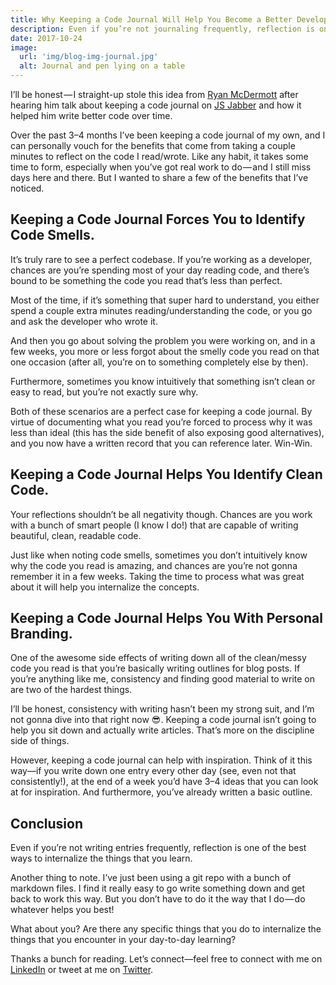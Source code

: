 ```yaml
---
title: Why Keeping a Code Journal Will Help You Become a Better Developer
description: Even if you’re not journaling frequently, reflection is one of the best ways to internalize the things that you learn.
date: 2017-10-24
image:
  url: 'img/blog-img-journal.jpg'
  alt: Journal and pen lying on a table
---
```


I’ll be honest — I straight-up stole this idea from [Ryan McDermott](https://medium.com/@ryansworks) after hearing him talk about keeping a code journal on [JS Jabber](https://devchat.tv/js-jabber/clean-code-javascript-with-ryan-mcdermott) and how it helped him write better code over time.

Over the past 3–4 months I’ve been keeping a code journal of my own, and I can personally vouch for the benefits that come from taking a couple minutes to reflect on the code I read/wrote. Like any habit, it takes some time to form, especially when you’ve got real work to do — and I still miss days here and there. But I wanted to share a few of the benefits that I’ve noticed.

## Keeping a Code Journal Forces You to Identify Code Smells.

It’s truly rare to see a perfect codebase. If you’re working as a developer, chances are you’re spending most of your day reading code, and there’s bound to be something the code you read that’s less than perfect.

Most of the time, if it’s something that super hard to understand, you either spend a couple extra minutes reading/understanding the code, or you go and ask the developer who wrote it.

And then you go about solving the problem you were working on, and in a few weeks, you more or less forgot about the smelly code you read on that one occasion (after all, you’re on to something completely else by then).

Furthermore, sometimes you know intuitively that something isn’t clean or easy to read, but you’re not exactly sure why.

Both of these scenarios are a perfect case for keeping a code journal. By virtue of documenting what you read you’re forced to process why it was less than ideal (this has the side benefit of also exposing good alternatives), and you now have a written record that you can reference later. Win-Win.

## Keeping a Code Journal Helps You Identify Clean Code.

Your reflections shouldn’t be all negativity though. Chances are you work with a bunch of smart people (I know I do!) that are capable of writing beautiful, clean, readable code.

Just like when noting code smells, sometimes you don’t intuitively know why the code you read is amazing, and chances are you’re not gonna remember it in a few weeks. Taking the time to process what was great about it will help you internalize the concepts.

## Keeping a Code Journal Helps You With Personal Branding.

One of the awesome side effects of writing down all of the clean/messy code you read is that you’re basically writing outlines for blog posts. If you’re anything like me, consistency and finding good material to write on are two of the hardest things.

I’ll be honest, consistency with writing hasn’t been my strong suit, and I’m not gonna dive into that right now 😎. Keeping a code journal isn’t going to help you sit down and actually write articles. That’s more on the discipline side of things.

However, keeping a code journal can help with inspiration. Think of it this way—if you write down one entry every other day (see, even not that consistently!), at the end of a week you’d have 3–4 ideas that you can look at for inspiration. And furthermore, you’ve already written a basic outline.

## Conclusion

Even if you’re not writing entries frequently, reflection is one of the best ways to internalize the things that you learn.

Another thing to note. I’ve just been using a git repo with a bunch of markdown files. I find it really easy to go write something down and get back to work this way. But you don’t have to do it the way that I do — do whatever helps you best!

What about you? Are there any specific things that you do to internalize the things that you encounter in your day-to-day learning?

Thanks a bunch for reading. Let’s connect—feel free to connect with me on [LinkedIn](https://www.linkedin.com/in/benjamin-d-johnson/) or tweet at me on [Twitter](https://twitter.com/benjamminj).
